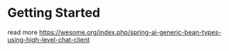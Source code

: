 # Getting Started

read more https://wesome.org/index.php/spring-ai-generic-bean-types-using-high-level-chat-client

